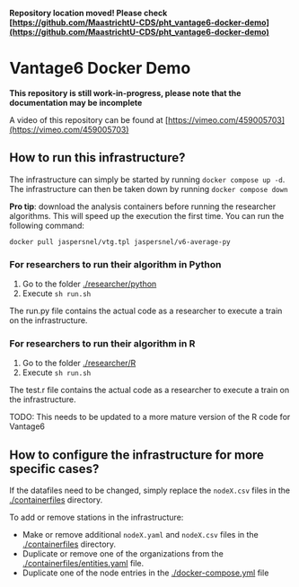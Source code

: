 **Repository location moved! Please check [https://github.com/MaastrichtU-CDS/pht_vantage6-docker-demo](https://github.com/MaastrichtU-CDS/pht_vantage6-docker-demo)**
# Vantage6 Docker Demo

**This repository is still work-in-progress, please note that the documentation may be incomplete**

A video of this repository can be found at [https://vimeo.com/459005703](https://vimeo.com/459005703)

## How to run this infrastructure?
The infrastructure can simply be started by running `docker compose up -d`. The infrastructure can
then be taken down by running `docker compose down`

**Pro tip**: download the analysis containers before running the researcher algorithms. This will speed up the execution the first time. You can run the following command:
```
docker pull jaspersnel/vtg.tpl jaspersnel/v6-average-py
```

### For researchers to run their algorithm in Python
1. Go to the folder [./researcher/python](./researcher/python)
2. Execute `sh run.sh`

The run.py file contains the actual code as a researcher to execute a train on the infrastructure.

### For researchers to run their algorithm in R
1. Go to the folder [./researcher/R](./researcher/R)
2. Execute `sh run.sh`

The test.r file contains the actual code as a researcher to execute a train on the infrastructure.

TODO: This needs to be updated to a more mature version of the R code for Vantage6

## How to configure the infrastructure for more specific cases?

If the datafiles need to be changed, simply replace the `nodeX.csv` files in the [./containerfiles](./containerfiles)
directory.

To add or remove stations in the infrastructure:
- Make or remove additional `nodeX.yaml` and `nodeX.csv` files in the [./containerfiles](./containerfiles) directory.
- Duplicate or remove one of the organizations from the [./containerfiles/entities.yaml](./containerfiles/entities.yaml) file.
- Duplicate one of the node entries in the [./docker-compose.yml](./docker-compose-yml) file
